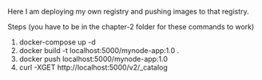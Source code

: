 Here I am deploying my own registry and pushing images to that registry.

Steps (you have to be in the chapter-2 folder for these commands to work)

1. docker-compose up -d
2. docker build -t localhost:5000/mynode-app:1.0 .
3. docker push localhost:5000/mynode-app:1.0
4. curl -XGET http://localhost:5000/v2/_catalog
